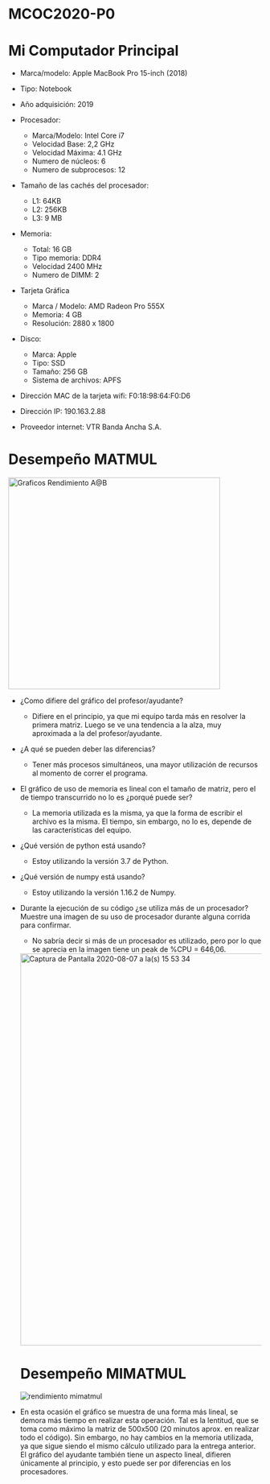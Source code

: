 # MCOC2020-P0
# Mi Computador Principal

* Marca/modelo: Apple MacBook Pro 15-inch (2018)
* Tipo: Notebook
* Año adquisición: 2019
* Procesador:
  * Marca/Modelo: Intel Core i7
  * Velocidad Base: 2,2 GHz
  * Velocidad Máxima: 4.1 GHz
  * Numero de núcleos: 6
  * Numero de subprocesos: 12
* Tamaño de las cachés del procesador:
  * L1: 64KB
  * L2: 256KB
  * L3: 9 MB
* Memoria:
  * Total: 16 GB
  * Tipo memoria: DDR4
  * Velocidad 2400 MHz
  * Numero de DIMM: 2
* Tarjeta Gráfica
  * Marca / Modelo: AMD Radeon Pro 555X
  * Memoria: 4 GB
  * Resolución: 2880 x 1800
* Disco: 
  * Marca: Apple
  * Tipo: SSD
  * Tamaño: 256 GB
  * Sistema de archivos: APFS


* Dirección MAC de la tarjeta wifi: F0:18:98:64:F0:D6
* Dirección IP: 190.163.2.88
* Proveedor internet: VTR Banda Ancha S.A.


# Desempeño MATMUL

<img width="421" alt="Graficos Rendimiento A@B" src="https://user-images.githubusercontent.com/69157278/89681236-867fd100-d8c2-11ea-828d-4a925a662f22.png">

* ¿Como difiere del gráfico del profesor/ayudante? 
  * Difiere en el principio, ya que mi equipo tarda más en resolver la primera matriz. Luego se ve una tendencia a la alza, muy aproximada a la del profesor/ayudante.
  
* ¿A qué se pueden deber las diferencias? 
  * Tener más procesos simultáneos, una mayor utilización de recursos al momento de correr el programa.

* El gráfico de uso de memoria es lineal con el tamaño de matriz, pero el de tiempo transcurrido no lo es ¿porqué puede ser? 
  * La memoria utilizada es la misma, ya que la forma de escribir el archivo es la misma. El tiempo, sin embargo, no lo es, depende de las características del equipo.

* ¿Qué versión de python está usando?
  * Estoy utilizando la versión 3.7 de Python.

* ¿Qué versión de numpy está usando?
  * Estoy utilizando la versión 1.16.2 de Numpy.

* Durante la ejecución de su código ¿se utiliza más de un procesador? Muestre una imagen de su uso de procesador durante alguna corrida para confirmar.
  * No sabría decir si más de un procesador es utilizado, pero por lo que se aprecia en la imagen tiene un peak de %CPU = 646,06.
  <img width="779" alt="Captura de Pantalla 2020-08-07 a la(s) 15 53 34" src="https://user-images.githubusercontent.com/69157278/89684490-926e9180-d8c8-11ea-91ce-f1f5ca023c70.png">
  
  
  # Desempeño MIMATMUL
  
  ![rendimiento mimatmul](https://user-images.githubusercontent.com/69157278/89847600-6a925e80-db52-11ea-8c5b-34bf869c6cba.png)
  
* En esta ocasión el gráfico se muestra de una forma más lineal, se demora más tiempo en realizar esta operación. Tal es la lentitud, que se toma como máximo la matriz de 500x500 (20 minutos aprox. en realizar todo el código). Sin embargo, no hay cambios en la memoria utilizada, ya que sigue siendo el mismo cálculo utilizado para la entrega anterior.
El gráfico del ayudante también tiene un aspecto lineal, difieren únicamente al principio, y esto puede ser por diferencias en los procesadores. 
  


